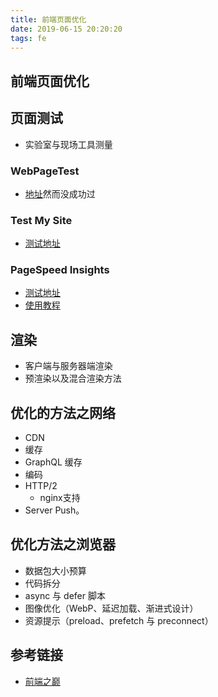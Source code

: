 ```yaml
---
title: 前端页面优化
date: 2019-06-15 20:20:20
tags: fe
---
```


## 前端页面优化

## 页面测试
- 实验室与现场工具测量
### WebPageTest
- [地址](https://www.webpagetest.org/)然而没成功过

### Test My Site
- [测试地址](https://testmysite.io/)

### PageSpeed Insights
- [测试地址](https://www.googlespeed.cn/)
- [使用教程](https://devework.com/google-chrome-pagespeed-insights.html)


## 渲染
- 客户端与服务器端渲染
- 预渲染以及混合渲染方法

## 优化的方法之网络
- CDN
- 缓存
- GraphQL 缓存
- 编码
- HTTP/2 
    - nginx支持
- Server Push。

## 优化方法之浏览器
- 数据包大小预算
- 代码拆分
- async 与 defer 脚本
- 图像优化（WebP、延迟加载、渐进式设计）
- 资源提示（preload、prefetch 与 preconnect）

## 参考链接
- [前端之巅](https://mp.weixin.qq.com/s/6bwlUZoCN4ZuT_tt263gPQ)